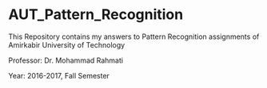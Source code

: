 # AUT_Pattern_Recognition
This Repository contains my answers to Pattern Recognition assignments of Amirkabir University of Technology

Professor: Dr. Mohammad Rahmati

Year: 2016-2017, Fall Semester


